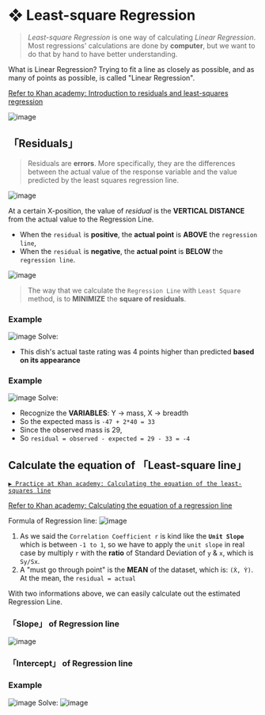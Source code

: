 #  ❖ Least-square Regression

> _Least-square Regression_ is one way of calculating _Linear Regression_. 
Most regressions' calculations are done by **computer**, but we want to do that by hand to have better understanding.

What is Linear Regression?
Trying to fit a line as closely as possible, and as many of points as possible, is called "Linear Regression".

[Refer to Khan academy: Introduction to residuals and least-squares regression](https://www.khanacademy.org/math/ap-statistics/bivariate-data-ap/modal/v/regression-residual-intro)

![image](https://user-images.githubusercontent.com/14041622/45735579-ef042d00-bc1a-11e8-97dd-eb5bf7a27f70.png)



## 「Residuals」

> Residuals are **errors**. More specifically, they are the differences between the actual value of the response variable and the value predicted by the least squares regression line.

![image](https://user-images.githubusercontent.com/14041622/45736304-24aa1580-bc1d-11e8-8305-db1d5d1a3a4b.png)

At a certain X-position, the value of _residual_ is the **VERTICAL DISTANCE** from the actual value to the Regression Line.

- When the `residual` is **positive**, the **actual point** is **ABOVE** the `regression line`,
- When the `residual` is **negative**, the **actual point** is **BELOW** the `regression line`.

![image](https://user-images.githubusercontent.com/14041622/45735633-1b1fae00-bc1b-11e8-9b41-477c1a38572e.png)

> The way that we calculate the `Regression Line` with `Least Square` method, is to **MINIMIZE** the **square of residuals**.


### Example
![image](https://user-images.githubusercontent.com/14041622/45736405-620ea300-bc1d-11e8-8797-14c26fdf6053.png)
Solve:
- This dish's actual taste rating was 4 points higher than predicted **based on its appearance**


### Example
![image](https://user-images.githubusercontent.com/14041622/45736532-cfbacf00-bc1d-11e8-8bf7-e0cf53a0cc97.png)
Solve:
- Recognize the **VARIABLES**: Y -> mass, X -> breadth
- So the expected mass is `-47 + 2*40 = 33`
- Since the observed mass is 29,
- So `residual = observed - expected = 29 - 33 = -4`


## Calculate the equation of 「Least-square line」

[`▶ Practice at Khan academy: Calculating the equation of the least-squares line`](https://www.khanacademy.org/math/ap-statistics/bivariate-data-ap/modal/e/calculating-equation-least-squares)

[Refer to Khan academy: Calculating the equation of a regression line](https://www.khanacademy.org/math/ap-statistics/bivariate-data-ap/modal/v/calculating-the-equation-of-a-regression-line)

Formula of Regression line:
![image](https://user-images.githubusercontent.com/14041622/43884348-77a305d0-9be8-11e8-9fc1-5bd881686fb4.png)

1. As we said the `Correlation Coefficient r` is kind like the **`Unit Slope`** which is between `-1 to 1`, so we have to apply the `unit slope` in real case by multiply `r` with the **ratio** of Standard Deviation of `y` & `x`, which is `Sy/Sx`.
2. A "must go through point" is the **MEAN** of the dataset, which is: `(Ẋ, Ẏ)`. At the mean, the `residual = actual`

With two informations above, we can easily calculate out the estimated Regression Line.


### 「Slope」 of Regression line

![image](https://user-images.githubusercontent.com/14041622/45736922-faf1ee00-bc1e-11e8-81a9-69a619f89fd2.png)


### 「Intercept」 of Regression line



### Example
![image](https://user-images.githubusercontent.com/14041622/45736841-bebe8d80-bc1e-11e8-8d67-cebdeee31d73.png)
Solve:
![image](https://user-images.githubusercontent.com/14041622/45737075-6d62ce00-bc1f-11e8-8ea7-e44482a6c9ec.png)
